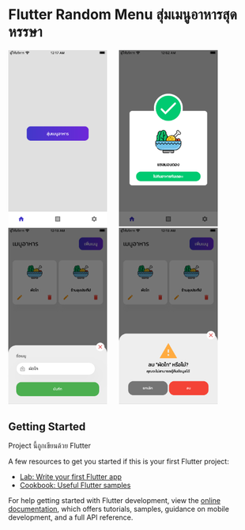 # Flutter Random Menu สุ่มเมนูอาหารสุดหรรษา

<img src="common/main.png" alt="drawing" width="200" style="margin-right: 20px;"/>
<img src="common/random.png" alt="drawing" width="200" style="margin-right: 20px;"/>
<img src="common/bottom_sheet.png" alt="drawing" width="200" style="margin-right: 20px;"/>
<img src="common/warning_bottom_sheet.png" alt="drawing" width="200" style="margin-right: 20px;"/>

## Getting Started

Project นี้ถูกเขียนด้วย Flutter

A few resources to get you started if this is your first Flutter project:

-   [Lab: Write your first Flutter app](https://docs.flutter.dev/get-started/codelab)
-   [Cookbook: Useful Flutter samples](https://docs.flutter.dev/cookbook)

For help getting started with Flutter development, view the
[online documentation](https://docs.flutter.dev/), which offers tutorials,
samples, guidance on mobile development, and a full API reference.
